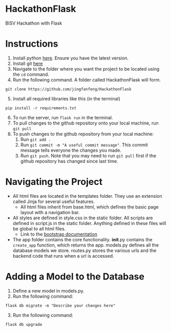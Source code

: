 # HackathonFlask

BISV Hackathon with Flask

# Instructions

1. Install python [here](https://www.python.org/downloads/). Ensure you have the latest version.
2. Install git [here](https://git-scm.com/downloads)
3. Navigate to the folder where you want the project to be located using the `cd` command.
4. Run the following command. A folder called HackathonFlask will form.

```
git clone https://github.com/jingfanfeng/HackathonFlask
```

5. Install all required libraries like this (in the terminal)

```
pip install -r requirements.txt
```

6. To run the server, run `flask run` in the terminal.
7. To pull changes to the github repository onto your local machine, run `git pull`
8. To push changes to the github repository from your local machine:
   1. Run `git add .`
   2. Run `git commit -m "A useful commit message"`. This commit message tells everyone the changes you made.
   3. Run `git push`. Note that you may need to run `git pull` first if the github repository has changed since last time.

# Navigating the Project

- All html files are located in the templates folder. They use an extension called Jinja for several useful features.
  - All html files inherit from base.html, which defines the basic page layout with a navigation bar.
- All styles are defined in style.css in the static folder. All scripts are defined in script.js in the static folder. Anything defined in these files will be global to all html files.
  - Link to the [bootstrap documentation](https://getbootstrap.com/docs/5.3/getting-started/introduction/)
- The app folder contains the core functionality. **init**.py contains the `create_app` function, which returns the app. models.py defines all the database models we store. routes.py stores the various urls and the backend code that runs when a url is accessed.

# Adding a Model to the Database

1. Define a new model in models.py.
2. Run the following command:

```
flask db migrate -m "Describe your changes here"
```

3. Run the following command:

```
flask db upgrade
```
